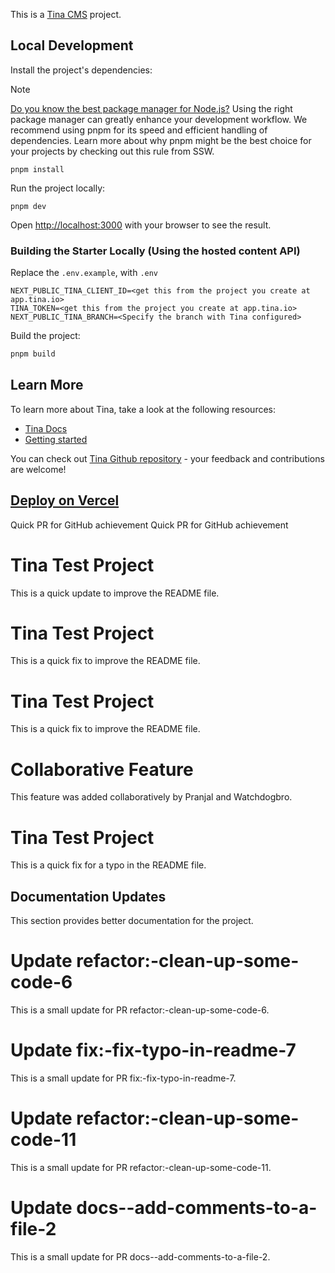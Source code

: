 This is a [Tina CMS](https://tina.io/) project.

## Local Development

Install the project's dependencies:

> [!NOTE]  
> [Do you know the best package manager for Node.js?](https://www.ssw.com.au/rules/best-package-manager-for-node/) Using the right package manager can greatly enhance your development workflow. We recommend using pnpm for its speed and efficient handling of dependencies. Learn more about why pnpm might be the best choice for your projects by checking out this rule from SSW.

```
pnpm install
```

Run the project locally:

```
pnpm dev
```

Open [http://localhost:3000](http://localhost:3000) with your browser to see the result.

### Building the Starter Locally (Using the hosted content API)

Replace the `.env.example`, with `.env`

```
NEXT_PUBLIC_TINA_CLIENT_ID=<get this from the project you create at app.tina.io>
TINA_TOKEN=<get this from the project you create at app.tina.io>
NEXT_PUBLIC_TINA_BRANCH=<Specify the branch with Tina configured>
```

Build the project:

```bash
pnpm build
```

## Learn More

To learn more about Tina, take a look at the following resources:

- [Tina Docs](https://tina.io/docs)
- [Getting started](https://tina.io/docs/setup-overview/)

You can check out [Tina Github repository](https://github.com/tinacms/tinacms) - your feedback and contributions are welcome!

## [Deploy on Vercel](https://tina.io/guides/tina-cloud/add-tinacms-to-existing-site/deployment/)
Quick PR for GitHub achievement
Quick PR for GitHub achievement
# Tina Test Project
This is a quick update to improve the README file.
# Tina Test Project
This is a quick fix to improve the README file.
# Tina Test Project
This is a quick fix to improve the README file.
# Collaborative Feature
This feature was added collaboratively by Pranjal and Watchdogbro.
# Tina Test Project
This is a quick fix for a typo in the README file.
## Documentation Updates
This section provides better documentation for the project.
# Update refactor:-clean-up-some-code-6
This is a small update for PR refactor:-clean-up-some-code-6.
# Update fix:-fix-typo-in-readme-7
This is a small update for PR fix:-fix-typo-in-readme-7.
# Update refactor:-clean-up-some-code-11
This is a small update for PR refactor:-clean-up-some-code-11.
# Update docs--add-comments-to-a-file-2
This is a small update for PR docs--add-comments-to-a-file-2.
